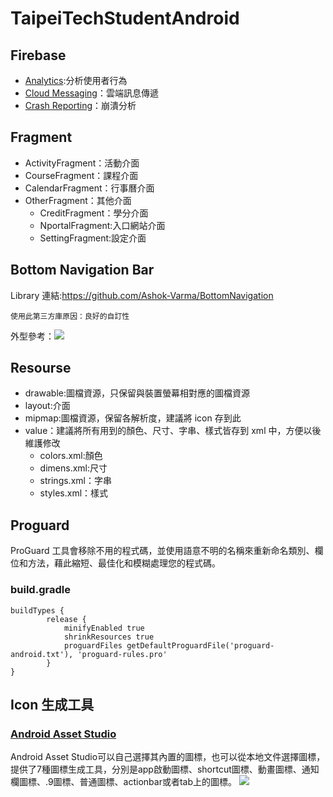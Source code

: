 # TaipeiTechStudentAndroid
## Firebase

- [Analytics](https://firebase.google.com/docs/analytics/?hl=zh-cn):分析使用者行為
- [Cloud Messaging](https://firebase.google.com/docs/cloud-messaging/?hl=zh-cn)：雲端訊息傳遞
- [Crash Reporting](https://firebase.google.com/docs/crash/?hl=zh-cn)：崩潰分析

## Fragment

- ActivityFragment：活動介面
- CourseFragment：課程介面
- CalendarFragment：行事曆介面
- OtherFragment：其他介面
    - CreditFragment：學分介面
    - NportalFragment:入口網站介面
    - SettingFragment:設定介面
    
## Bottom Navigation Bar
Library 連結:https://github.com/Ashok-Varma/BottomNavigation

    使用此第三方庫原因：良好的自訂性
    
外型參考：![](https://i.imgur.com/ayWPnb6.jpg)

## Resourse
- drawable:圖檔資源，只保留與裝置螢幕相對應的圖檔資源
- layout:介面
- mipmap:圖檔資源，保留各解析度，建議將 icon 存到此
- value：建議將所有用到的顏色、尺寸、字串、樣式皆存到 xml 中，方便以後維護修改
    - colors.xml:顏色
    - dimens.xml:尺寸
    - strings.xml：字串
    - styles.xml：樣式

## Proguard
ProGuard 工具會移除不用的程式碼，並使用語意不明的名稱來重新命名類別、欄位和方法，藉此縮短、最佳化和模糊處理您的程式碼。

### build.gradle
```xml=
buildTypes {
        release {
            minifyEnabled true
            shrinkResources true
            proguardFiles getDefaultProguardFile('proguard-android.txt'), 'proguard-rules.pro'
        }
}
```

## Icon 生成工具
### [Android Asset Studio](https://romannurik.github.io/AndroidAssetStudio/)
Android Asset Studio可以自己選擇其內置的圖標，也可以從本地文件選擇圖標，提供了7種圖標生成工具，分別是app啟動圖標、shortcut圖標、動畫圖標、通知欄圖標、.9圖標、普通圖標、actionbar或者tab上的圖標。
![](https://i.imgur.com/69Nq5Qc.png)

